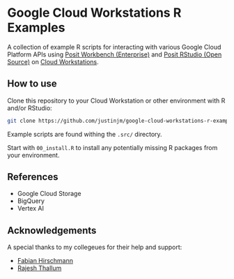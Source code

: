 # Google Cloud Workstations R Examples

A collection of example R scripts for interacting with various Google Cloud Platform APIs using [Posit Workbench (Enterprise)](https://posit.co/products/enterprise/workbench/) and [Posit RStudio (Open Source)](https://posit.co/products/open-source/rstudio/) on [Cloud Workstations](https://cloud.google.com/workstations).

## How to use

Clone this repository to your Cloud Workstation or other environment with R and/or RStudio: 

```sh
git clone https://github.com/justinjm/google-cloud-workstations-r-examples
```

Example scripts are found withing the `.src/` directory.

Start with `00_install.R` to install any potentially missing R packages from your environment.

## References

* Google Cloud Storage
* BigQuery
* Vertex AI

## Acknowledgements 

A special thanks to my collegeues for their help and support:

* [Fabian Hirschmann](https://github.com/fhirschmann)
* [Rajesh Thallum](https://github.com/RajeshThallam/)